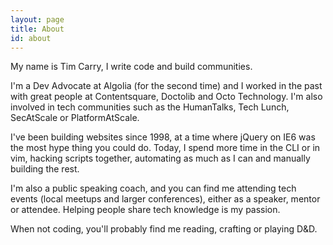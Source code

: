 ```yaml
---
layout: page
title: About
id: about
---
```


My name is Tim Carry, I write code and build communities.

I'm a Dev Advocate at Algolia (for the second time) and I worked in
the past with great people at Contentsquare, Doctolib and Octo Technology. I'm
also involved in tech communities such as the HumanTalks, Tech Lunch,
SecAtScale or PlatformAtScale.

I've been building websites since 1998, at a time where jQuery on IE6 was the
most hype thing you could do. Today, I spend more time in the CLI or in
vim, hacking scripts together, automating as much as I can and manually building
the rest.

I'm also a public speaking coach, and you can find me attending tech events
(local meetups and larger conferences), either as a speaker, mentor or attendee.
Helping people share tech knowledge is my passion.

When not coding, you'll probably find me reading, crafting or playing D&D.
